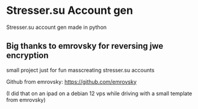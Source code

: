 # Stresser.su Account gen
Stresser.su account gen made in python

## Big thanks to emrovsky for reversing jwe encryption

small project just for fun masscreating stresser.su accounts

Github from emrovsky: https://github.com/emrovsky



(I did that on an ipad on a debian 12 vps while driving with a small template from emrovsky)
